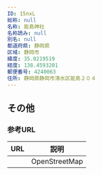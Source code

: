 ```yaml
---
ID: 15nxL
総称: null
名称: 能島神社
名称読み: null
別名: null
都道府県: 静岡県
区域: 静岡市
緯度: 35.0219519
経度: 138.4593201
郵便番号: 4240063
住所: 静岡県静岡市清水区能島２０４
---
```


## その他

### 参考URL

| URL | 説明          |
| --- | ------------- |
|     | OpenStreetMap |
